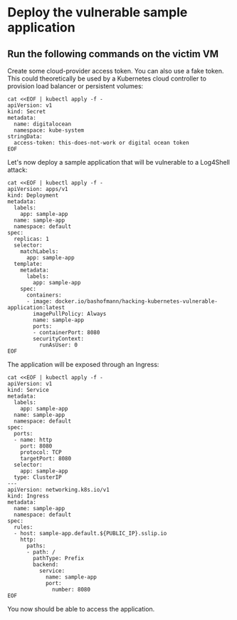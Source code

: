 # Deploy the vulnerable sample application

## Run the following commands on the victim VM

Create some cloud-provider access token. You can also use a fake token. This could theoretically be used by a Kubernetes cloud controller to provision load balancer or persistent volumes:

```ctr
cat <<EOF | kubectl apply -f -
apiVersion: v1
kind: Secret
metadata:
  name: digitalocean
  namespace: kube-system
stringData:
  access-token: this-does-not-work or digital ocean token
EOF
```

Let's now deploy a sample application that will be vulnerable to a Log4Shell attack:

```ctr
cat <<EOF | kubectl apply -f -
apiVersion: apps/v1
kind: Deployment
metadata:
  labels:
    app: sample-app
  name: sample-app
  namespace: default
spec:
  replicas: 1
  selector:
    matchLabels:
      app: sample-app
  template:
    metadata:
      labels:
        app: sample-app
    spec:
      containers:
      - image: docker.io/bashofmann/hacking-kubernetes-vulnerable-application:latest
        imagePullPolicy: Always
        name: sample-app
        ports:
        - containerPort: 8080
        securityContext:
          runAsUser: 0
EOF
```

The application will be exposed through an Ingress:

```ctr
cat <<EOF | kubectl apply -f -
apiVersion: v1
kind: Service
metadata:
  labels:
    app: sample-app
  name: sample-app
  namespace: default
spec:
  ports:
  - name: http
    port: 8080
    protocol: TCP
    targetPort: 8080
  selector:
    app: sample-app
  type: ClusterIP
---
apiVersion: networking.k8s.io/v1
kind: Ingress
metadata:
  name: sample-app
  namespace: default
spec:
  rules:
  - host: sample-app.default.${PUBLIC_IP}.sslip.io
    http:
      paths:
      - path: /
        pathType: Prefix
        backend:
          service:
            name: sample-app
            port:
              number: 8080
EOF
```

You now should be able to access the application. 
